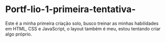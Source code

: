 # Portf-lio-1-primeira-tentativa-
Este é a minha primeira criação solo, busco treinar as minhas habilidades em HTML, CSS e JavaScript, o layout também é meu, estou tentando criar algo próprio.
